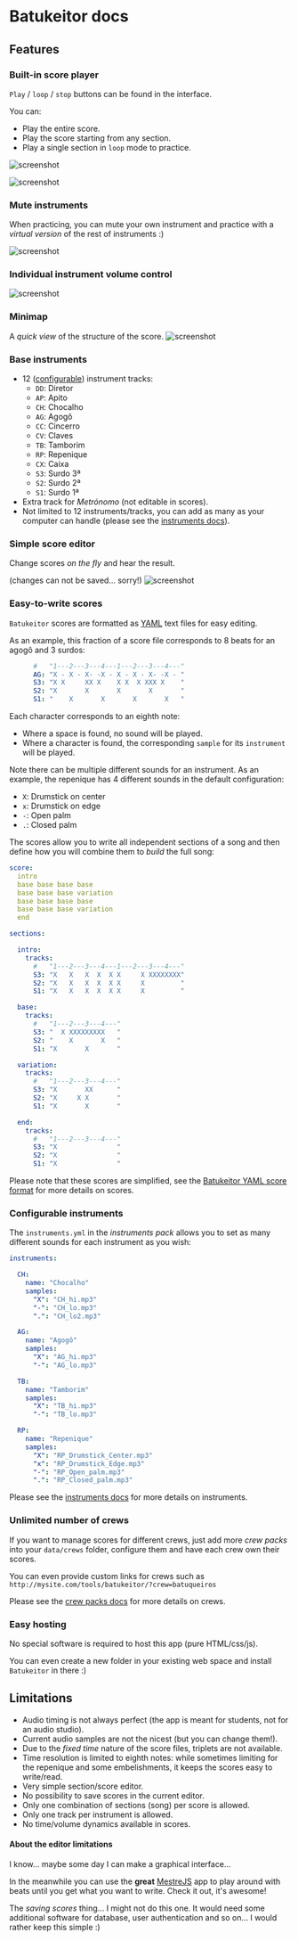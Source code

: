 # Batukeitor docs

## Features

### Built-in score player
`Play` / `loop` / `stop` buttons can be found in the interface.

You can:
* Play the entire score.
* Play the score starting from any section.
* Play a single section in `loop` mode to practice.

![screenshot](../img/screenshot-playback-controls.png)

![screenshot](../img/screenshot-section-buttons.png)

### Mute instruments
When practicing, you can mute your own instrument and practice with a _virtual version_ of the rest of instruments :)

![screenshot](../img/screenshot-instruments-muted.png)

### Individual instrument volume control
![screenshot](../img/screenshot-instruments.png)

### Minimap
A _quick view_ of the structure of the score.
![screenshot](../img/screenshot-minimap.png)

### Base instruments
* 12 ([configurable](#configurable-instruments)) instrument tracks:
  * `DD`: Diretor
  * `AP`: Apito
  * `CH`: Chocalho
  * `AG`: Agogô
  * `CC`: Cincerro
  * `CV`: Claves
  * `TB`: Tamborim
  * `RP`: Repenique
  * `CX`: Caixa
  * `S3`: Surdo 3ª
  * `S2`: Surdo 2ª
  * `S1`: Surdo 1ª
* Extra track for _Metrónomo_ (not editable in scores).
* Not limited to 12 instruments/tracks, you can add as many as your computer can handle (please see the [instruments docs](instruments.md)).

### Simple score editor
Change scores _on the fly_ and hear the result.

(changes can not be saved... sorry!)
![screenshot](../img/screenshot-editor.png)

### Easy-to-write scores
`Batukeitor` scores are formatted as [YAML](yaml.md) text files for easy editing.

As an example, this fraction of a score file corresponds to 8 beats for an agogô and 3 surdos:
```yml
      #   "1---2---3---4---1---2---3---4---"
      AG: "X - X - X- -X - X - X - X- -X - "
      S3: "X X     XX X    X X  X XXX X    "
      S2: "X       X       X       X       "
      S1: "    X       X       X       X   "
```

Each character corresponds to an eighth note:
* Where a space is found, no sound will be played.
* Where a character is found, the corresponding `sample` for its `instrument` will be played.

Note there can be multiple different sounds for an instrument.  As an example, the repenique has 4 different sounds in the default configuration:
* `X`: Drumstick on center
* `x`: Drumstick on edge
* `-`: Open palm
* `.`: Closed palm

The scores allow you to write all independent sections of a song and then define how you will combine them to _build_ the full song:

```yml
score:
  intro
  base base base base
  base base base variation
  base base base base
  base base base variation
  end

sections:

  intro:
    tracks:
      #   "1---2---3---4---1---2---3---4---"
      S3: "X   X   X  X  X X     X XXXXXXXX"
      S2: "X   X   X  X  X X     X         "
      S1: "X   X   X  X  X X     X         "

  base:
    tracks:
      #   "1---2---3---4---"
      S3: "  X XXXXXXXXX   "
      S2: "    X       X   "
      S1: "X       X       "

  variation:
    tracks:
      #   "1---2---3---4---"
      S3: "X       XX      "
      S2: "X     X X       "
      S1: "X       X       "

  end:
    tracks:
      #   "1---2---3---4---"
      S3: "X               "
      S2: "X               "
      S1: "X               "
```
Please note that these scores are simplified, see the [Batukeitor YAML score format](batukeitor-yaml-score.md) for more details on scores.

### Configurable instruments
The `instruments.yml` in the _instruments pack_ allows you to set as many different sounds for each instrument as you wish:

```yml
instruments:

  CH:
    name: "Chocalho"
    samples:
      "X": "CH_hi.mp3"
      "-": "CH_lo.mp3"
      ".": "CH_lo2.mp3"

  AG:
    name: "Agogô"
    samples:
      "X": "AG_hi.mp3"
      "-": "AG_lo.mp3"

  TB:
    name: "Tamborim"
    samples:
      "X": "TB_hi.mp3"
      "-": "TB_lo.mp3"

  RP:
    name: "Repenique"
    samples:
      "X": "RP_Drumstick_Center.mp3"
      "x": "RP_Drumstick_Edge.mp3"
      "-": "RP_Open_palm.mp3"
      ".": "RP_Closed_palm.mp3"
```

Please see the [instruments docs](instruments.md) for more details on instruments.

### Unlimited number of crews
If you want to manage scores for different crews, just add more _crew packs_ into your `data/crews` folder, configure them and have each crew own their scores.

You can even provide custom links for crews such as `http://mysite.com/tools/batukeitor/?crew=batuqueiros`

Please see the [crew packs docs](crew-packs.md) for more details on crews.

### Easy hosting
No special software is required to host this app (pure HTML/css/js).

You can even create a new folder in your existing web space and install `Batukeitor` in there :)

## Limitations
* Audio timing is not always perfect (the app is meant for students, not for an audio studio).
* Current audio samples are not the nicest (but you can change them!).
* Due to the _fixed time_ nature of the score files, triplets are not available.
* Time resolution is limited to eighth notes: while sometimes limiting for the repenique and some embelishments, it keeps the scores easy to write/read.
* Very simple section/score editor.
* No possibility to save scores in the current editor.
* Only one combination of sections (song) per score is allowed.
* Only one track per instrument is allowed.
* No time/volume dynamics available in scores.

#### About the editor limitations
I know... maybe some day I can make a graphical interface...

In the meanwhile you can use the **great** [MestreJS](https://mestrejs.com) app to play around with beats until you get what you want to write. Check it out, it's awesome!

The _saving scores_ thing... I might not do this one. It would need some additional software for database, user authentication and so on... I would rather keep this simple :)

